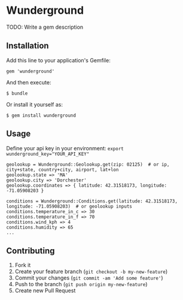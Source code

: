 # Wunderground

TODO: Write a gem description

## Installation

Add this line to your application's Gemfile:

    gem 'wunderground'

And then execute:

    $ bundle

Or install it yourself as:

    $ gem install wunderground

## Usage

Define your api key in your environment: ```export wunderground_key="YOUR_API_KEY"```

```
geolookup = Wunderground::Geolookup.get(zip: 02125)  # or ip, city+state, country+city, airport, lat+lon
geolookup.state => 'MA'
geolookup.city => 'Dorchester'
geolookup.coordinates => { latitude: 42.31518173, longitude: -71.05908203 }

conditions = Wunderground::Conditions.get(latitude: 42.31518173, longitude: -71.05908203)  # or geolookup inputs
conditions.temperature_in_c => 30
conditions.temperature_in_f => 70
conditions.wind_kph => 4
conditions.humidity => 65
...
```

## Contributing

1. Fork it
2. Create your feature branch (`git checkout -b my-new-feature`)
3. Commit your changes (`git commit -am 'Add some feature'`)
4. Push to the branch (`git push origin my-new-feature`)
5. Create new Pull Request
